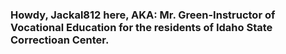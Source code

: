 ### Howdy, Jackal812 here, AKA: Mr. Green-Instructor of Vocational Education for the residents of Idaho State Correctioan Center.

<!--
**Jackal812/Jackal812** is a ✨ _special_ ✨ repository because its `README.md` (this file) appears on your GitHub profile.

Here are some ideas to get you started:

- 🔭 I’m currently working on A new (and possible the only) STEM class in the Idaho Department of Correction. 
- 🌱 I’m currently learning about Arduino and Raspberry Pi.
- 👯 I’m collaborate on a 3D printer build class using E-Waste.
- 🤔 I’m looking for help with ...
- 💬 Ask me about ...
- 📫 How to reach me (if you are so inclined) kgreen@idoc.idaho.gov
- 😄 Pronouns: ...
- ⚡ Fun fact: ...
-->
